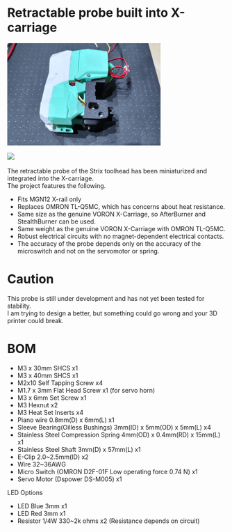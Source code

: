 # Retractable probe built into X-carriage
<img src="img/pic1.jpg" width="70%"><br>

[![](https://img.youtube.com/vi/CPbT1QPZcho/0.jpg)](https://www.youtube.com/watch?v=CPbT1QPZcho)

The retractable probe of the Strix toolhead has been miniaturized and integrated into the X-carriage.  
The project features the following.

- Fits MGN12 X-rail only
- Replaces OMRON TL-Q5MC, which has concerns about heat resistance.
- Same size as the genuine VORON X-Carriage, so AfterBurner and StealthBurner can be used.
- Same weight as the genuine VORON X-Carriage with OMRON TL-Q5MC.
- Robust electrical circuits with no magnet-dependent electrical contacts.
- The accuracy of the probe depends only on the accuracy of the microswitch and not on the servomotor or spring.

# Caution
This probe is still under development and has not yet been tested for stability.   
I am trying to design a better, but something could go wrong and your 3D printer could break.

# BOM
- M3 x 30mm SHCS x1
- M3 x 40mm SHCS x1
- M2x10 Self Tapping Screw x4
- M1.7 x 3mm Flat Head Screw x1 (for servo horn)
- M3 x 6mm Set Screw x1
- M3 Hexnut x2
- M3 Heat Set Inserts x4
- Piano wire 0.8mm(D) x 6mm(L) x1
- Sleeve Bearing(Oilless Bushings) 3mm(ID) x 5mm(OD) x 5mm(L) x4
- Stainless Steel Compression Spring 4mm(OD) x 0.4mm(RD) x 15mm(L) x1
- Stainless Steel Shaft 3mm(D) x 57mm(L) x1
- E-Clip 2.0~2.5mm(ID) x2
- Wire 32~36AWG
- Micro Switch (OMRON D2F-01F Low operating force 0.74 N) x1
- Servo Motor (Dspower DS-M005) x1

LED Options
- LED Blue 3mm x1
- LED Red 3mm x1
- Resistor 1/4W 330~2k ohms x2 (Resistance depends on circuit)

